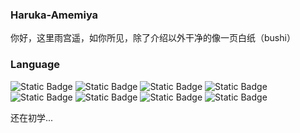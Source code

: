 
### Haruka-Amemiya

你好，这里雨宫遥，如你所见，除了介绍以外干净的像一页白纸（bushi）

### Language

![Static Badge](https://img.shields.io/badge/Java-%20?style=flat-square&logo=openjdk&logoColor=white&color=a57829)
![Static Badge](https://img.shields.io/badge/HTML5-%20?style=flat-square&logo=html5&logoColor=white&color=E34F26)
![Static Badge](https://img.shields.io/badge/JavaScript-%20?style=flat-square&logo=javascript&logoColor=white&color=F7DF1E)
![Static Badge](https://img.shields.io/badge/TypeScript-%20?style=flat-square&logo=typescript&logoColor=white&color=3178C6)
![Static Badge](https://img.shields.io/badge/Vue3-%20?style=flat-square&logo=vuedotjs&logoColor=white&color=4FC08D)
![Static Badge](https://img.shields.io/badge/CSS3-%20?style=flat-square&logo=css3&logoColor=white&color=1572B6)
![Static Badge](https://img.shields.io/badge/Node.js-%20?style=flat-square&logo=nodedotjs&logoColor=white&color=339933)
![Static Badge](https://img.shields.io/badge/.NET-%20?style=flat-square&logo=.NET&logoColor=white&color=000000)

还在初学...
